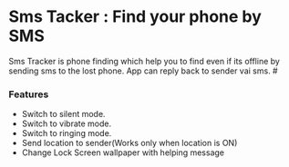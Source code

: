 # Sms Tacker : Find your phone by SMS
Sms Tracker is phone finding which help you to find even if its offline by sending sms to the lost phone. App can reply back to sender vai sms.
#<h3>Features</h3>
<ul>
<li>Switch to silent mode.</li>
<li>Switch to vibrate mode.</li>
<li>Switch to ringing mode.</li>
<li>Send location to sender(Works only when location is ON)</li>
<li>Change Lock Screen wallpaper with helping message</li>
</ul>

